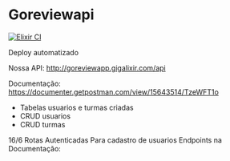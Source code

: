# Goreviewapi

[![Elixir CI](https://github.com/GoReview/GoReviewAPI/actions/workflows/elixir.yml/badge.svg)](https://github.com/GoReview/GoReviewAPI/actions/workflows/elixir.yml)

Deploy automatizado

Nossa API:
http://goreviewapp.gigalixir.com/api

Documentação:
https://documenter.getpostman.com/view/15643514/TzeWFT1o

* Tabelas usuarios e turmas criadas
* CRUD usuarios
* CRUD turmas

16/6
Rotas Autenticadas
Para cadastro de usuarios
Endpoints na Documentação:

